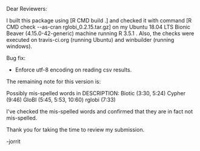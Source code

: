 Dear Reviewers:

I built this package using [R CMD build .] and checked it with command [R CMD check --as-cran rglobi_0.2.15.tar.gz] on my Ubuntu 18.04 LTS Bionic Beaver (4.15.0-42-generic) machine running R 3.5.1 . Also, the checks were executed on travis-ci.org (running Ubuntu) and winbuilder (running windows). 

Bug fix:
* Enforce utf-8 encoding on reading csv results.

The remaining note for this version is:

Possibly mis-spelled words in DESCRIPTION:
  Biotic (3:30, 5:24)
  Cypher (9:46)
  GloBI (5:45, 5:53, 10:60)
  rglobi (7:33)

I've checked the mis-spelled words and confirmed that they are in fact not mis-spelled. 

Thank you for taking the time to review my submission.

-jorrit
